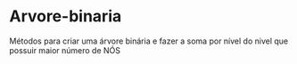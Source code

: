 # Arvore-binaria

Métodos para criar uma árvore binária e fazer a soma por nível do nivel que possuir maior número de NÓS
